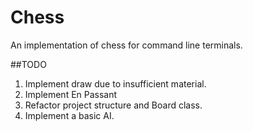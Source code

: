 # Chess

An implementation of chess for command line terminals.

##TODO

1. Implement draw due to insufficient material.
2. Implement En Passant
3. Refactor project structure and Board class.
4. Implement a basic AI.
